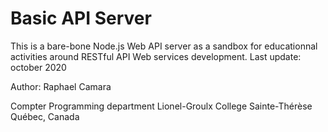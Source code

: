 # Basic API Server
This is a bare-bone Node.js Web API server as a sandbox for educationnal activities around RESTful API Web services development.
Last update: october 2020

Author: Raphael Camara 

Compter Programming department
Lionel-Groulx College
Sainte-Thérèse
Québec, Canada
